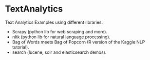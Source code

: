 # TextAnalytics
Text Analytics Examples using different libraries:
- Scrapy (python lib for web scraping and more). 
- nltk (python lib for natural language processing). 
- Bag of Words meets Bag of Popcorn (R version of the Kaggle NLP tutorial).
- search (lucene, solr and elasticsearch demos).



